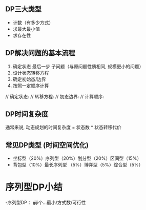 ## DP三大类型
- 计数（有多少方式）
- 求最大最小值
- 求存在性

## DP解决问题的基本流程
1. 确定状态 最后一步 子问题（与原问题性质相同, 规模更小的问题）
2. 设计状态转移方程
3. 确定初始态/边界
4. 按照一定顺序计算

// 确定状态:
// 转移方程:
// 初态边界:
// 计算顺序:

## DP时间复杂度
通常来说, 动态规划的时间复杂度 = 状态数 * 状态转移代价

## 常见DP类型  (时间空间优化)
- 坐标型（20%）序列型（20%）划分型（20%）区间型（15%）
- 背包型（10%）最长序列型 （5%）博弈型（5%）综合型（5%）

# 序列型DP小结
-序列型DP： 前i个...最小/方式数/可行性